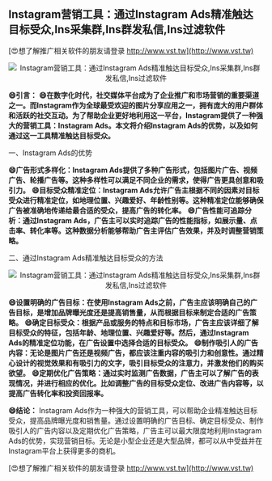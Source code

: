 ## **Instagram营销工具：通过Instagram Ads精准触达目标受众,Ins采集群,Ins群发私信,Ins过滤软件**

[😍想了解推广相关软件的朋友请登录 http://www.vst.tw](http://www.vst.tw)

 <center><img src="https://vst.tw/MP4/tuiguang/png/0.png" alt="Instagram营销工具：通过Instagram Ads精准触达目标受众,Ins采集群,Ins群发私信,Ins过滤软件"></center>

**😄引言：**
**😄在数字化时代，社交媒体平台成为了企业推广和市场营销的重要渠道之一。而Instagram作为全球最受欢迎的图片分享应用之一，拥有庞大的用户群体和活跃的社交互动。为了帮助企业更好地利用这一平台，Instagram提供了一种强大的营销工具：Instagram Ads。本文将介绍Instagram Ads的优势，以及如何通过这一工具精准触达目标受众。**

一、Instagram Ads的优势

**😄广告形式多样化：Instagram Ads提供了多种广告形式，包括图片广告、视频广告、轮播广告等。这种多样性可以满足不同企业的需求，使得广告更具创意和吸引力。**
**😄目标受众精准定位：Instagram Ads允许广告主根据不同的因素对目标受众进行精准定位，如地理位置、兴趣爱好、年龄性别等。这种精准定位能够确保广告被准确地传递给最合适的受众，提高广告的转化率。**
**😄广告性能可追踪分析：通过Instagram Ads，广告主可以实时追踪广告的性能指标，如展示量、点击率、转化率等。这种数据分析能够帮助广告主评估广告效果，并及时调整营销策略。**

二、通过Instagram Ads精准触达目标受众的方法

 <center><img src="https://vst.tw/MP4/tuiguang/png/6.png" alt="Instagram营销工具：通过Instagram Ads精准触达目标受众,Ins采集群,Ins群发私信,Ins过滤软件"></center>

**😄设置明确的广告目标：在使用Instagram Ads之前，广告主应该明确自己的广告目标，是增加品牌曝光度还是提高销售量，从而根据目标来制定合适的广告策略。**
**😄确定目标受众：根据产品或服务的特点和目标市场，广告主应该详细了解目标受众的特征，包括年龄、地理位置、兴趣爱好等。然后，通过Instagram Ads的精准定位功能，在广告设置中选择合适的目标受众。**
**😄制作吸引人的广告内容：无论是图片广告还是视频广告，都应该注重内容的吸引力和创意性。通过精心设计的视觉效果和有吸引力的文字，吸引目标受众的注意力，并激发他们的购买欲望。**
**😄定期优化广告策略：通过实时监测广告数据，广告主可以了解广告的表现情况，并进行相应的优化。比如调整广告的目标受众定位、改进广告内容等，以提高广告转化率和投资回报率。**

**😄结论：**
Instagram Ads作为一种强大的营销工具，可以帮助企业精准触达目标受众，提高品牌曝光度和销售量。通过设置明确的广告目标、确定目标受众、制作吸引人的广告内容以及定期优化广告策略，广告主可以最大限度地利用Instagram Ads的优势，实现营销目标。无论是小型企业还是大型品牌，都可以从中受益并在Instagram平台上获得更多的商机。

[😍想了解推广相关软件的朋友请登录 http://www.vst.tw](http://www.vst.tw)



